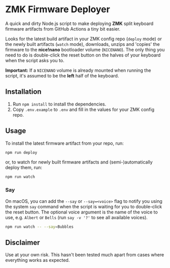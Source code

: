 # ZMK Firmware Deployer

A quick and dirty Node.js script to make deploying **ZMK** split keyboard firmware artifacts from GitHub Actions a tiny bit easier.

Looks for the latest build artifact in your ZMK config repo (`deploy` mode) or the newly built artifacts (`watch` mode), downloads, unzips and 'copies' the firmware to the **nice!nano** bootloader volume (`NICENANO`). The only thing you need to do is double-click the reset button on the halves of your keyboard when the script asks you to. 

**Important:** If a `NICENANO` volume is already mounted when running the script, it's assumed to be the **left** half of the keyboard.

## Installation

1. Run `npm install` to install the dependencies.
2. Copy `.env.example` to `.env` and fill in the values for your ZMK config repo.

## Usage

To install the latest firmware artifact from your repo, run:

```bash
npm run deploy
```

or, to watch for newly built firmware artifacts and (semi-)automatically deploy them, run:

```bash
npm run watch
```

### Say

On macOS, you can add the `--say` or `--say=<voice>` flag to notify you using the system `say` command when the script is waiting for you to double-click the reset button. The optional voice argument is the name of the voice to use, e.g. `Albert` or `Bells` (run `say -v '?'` to see all available voices).

```bash
npm run watch -- --say=Bubbles
```

## Disclaimer

Use at your own risk. This hasn't been tested much apart from cases where everything works as expected.
